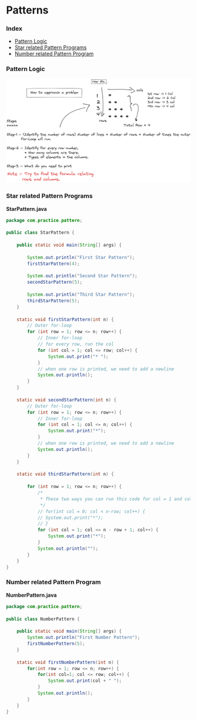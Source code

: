 # Patterns

### Index
* [Pattern Logic](#pattern-logic)
* [Star related Pattern Programs](#star-related-pattern-programs)
* [Number related Pattern Program](#number-related-pattern-program)

### Pattern Logic
![Pattern Program Logic](/java/logical_java_programs/pattern_related_java_programs/img/Pattern_Program_Logic.png)

### Star related Pattern Programs

**StarPattern.java**
```java
package com.practice.pattern;

public class StarPattern {

	public static void main(String[] args) {

		System.out.println("First Star Pattern");
		firstStarPattern(4);

		System.out.println("Second Star Pattern");
		secondStarPattern(5);

		System.out.println("Third Star Pattern");
		thirdStarPattern(5);
	}

	static void firstStarPattern(int n) {
		// Outer for-loop
		for (int row = 1; row <= n; row++) {
			// Inner for-loop
			// for every row, run the col
			for (int col = 1; col <= row; col++) {
				System.out.print("* ");
			}
			// when one row is printed, we need to add a newline
			System.out.println();
		}
	}

	static void secondStarPattern(int n) {
		// Outer for-loop
		for (int row = 1; row <= n; row++) {
			// Inner for-loop
			for (int col = 1; col <= n; col++) {
				System.out.print("*");
			}
			// when one row is printed, we need to add a newline
			System.out.println();
		}
	}

	static void thirdStarPattern(int n) {

		for (int row = 1; row <= n; row++) {
			/*
			 * These two ways you can run this code for col = 1 and col 0
			 */
			// for(int col = 0; col < n-row; col++) {
			// System.out.print("*");
			// }
			for (int col = 1; col <= n - row + 1; col++) {
				System.out.print("*");
			}
			System.out.println("");
		}
	}
}
```

### Number related Pattern Program

**NumberPattern.java**

```java
package com.practice.pattern;

public class NumberPattern {
	
	public static void main(String[] args) {
		System.out.println("First Number Pattern");
		firstNumberPattern(5);
	}
	
	static void firstNumberPattern(int n) {
		for(int row = 1; row <= n; row++) {
			for(int col=1; col <= row; col++) {
				System.out.print(col + " ");
			}
			System.out.println();
		}
	}
}
```